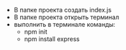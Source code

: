 - В папке проекта создать index.js  
- В папке проекта открыть терминал 
- выполнить в терминале команды:
    - npm init
    - npm install express
